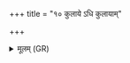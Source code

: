 +++
title = "१० कुलाये ऽधि कुलायाम्"

+++
<details><summary>मूलम् (GR)</summary>

कुलाये ऽधि कुलायां +++(Bhatt. kulāyedhi)+++  
कोशे कोशः समुब्जितः ।  
तत्र मर्तो वि जायते  
यस्माद् विश्वं प्रजायते ॥
</details>